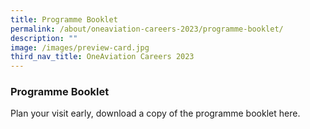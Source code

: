 ```yaml
---
title: Programme Booklet
permalink: /about/oneaviation-careers-2023/programme-booklet/
description: ""
image: /images/preview-card.jpg
third_nav_title: OneAviation Careers 2023
---
```

### Programme Booklet

Plan your visit early, download a copy of the programme booklet here.

